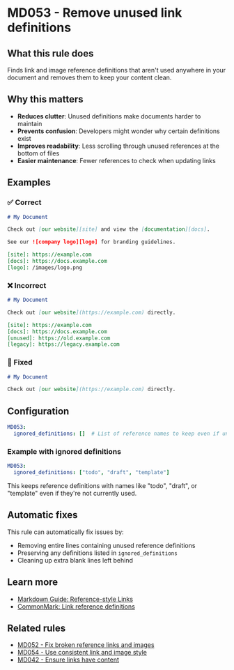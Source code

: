 # MD053 - Remove unused link definitions

## What this rule does

Finds link and image reference definitions that aren't used anywhere in your document and removes them to keep your content clean.

## Why this matters

- **Reduces clutter**: Unused definitions make documents harder to maintain
- **Prevents confusion**: Developers might wonder why certain definitions exist
- **Improves readability**: Less scrolling through unused references at the bottom of files
- **Easier maintenance**: Fewer references to check when updating links

## Examples

### ✅ Correct

```markdown
# My Document

Check out [our website][site] and view the [documentation][docs].

See our ![company logo][logo] for branding guidelines.

[site]: https://example.com
[docs]: https://docs.example.com
[logo]: /images/logo.png
```

### ❌ Incorrect

```markdown
# My Document

Check out [our website](https://example.com) directly.

[site]: https://example.com
[docs]: https://docs.example.com
[unused]: https://old.example.com
[legacy]: https://legacy.example.com
```

### 🔧 Fixed

```markdown
# My Document

Check out [our website](https://example.com) directly.
```

## Configuration

```yaml
MD053:
  ignored_definitions: []  # List of reference names to keep even if unused
```

### Example with ignored definitions

```yaml
MD053:
  ignored_definitions: ["todo", "draft", "template"]
```

This keeps reference definitions with names like "todo", "draft", or "template" even if they're not currently used.

## Automatic fixes

This rule can automatically fix issues by:

- Removing entire lines containing unused reference definitions
- Preserving any definitions listed in `ignored_definitions`
- Cleaning up extra blank lines left behind

## Learn more

- [Markdown Guide: Reference-style Links](https://www.markdownguide.org/basic-syntax/#reference-style-links)
- [CommonMark: Link reference definitions](https://spec.commonmark.org/0.31.2/#link-reference-definitions)

## Related rules

- [MD052 - Fix broken reference links and images](md052.md)
- [MD054 - Use consistent link and image style](md054.md)
- [MD042 - Ensure links have content](md042.md)

